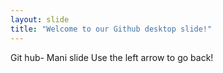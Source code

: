 ```yaml
---
layout: slide
title: "Welcome to our Github desktop slide!"
---
```

Git hub- Mani slide
Use the left arrow to go back!